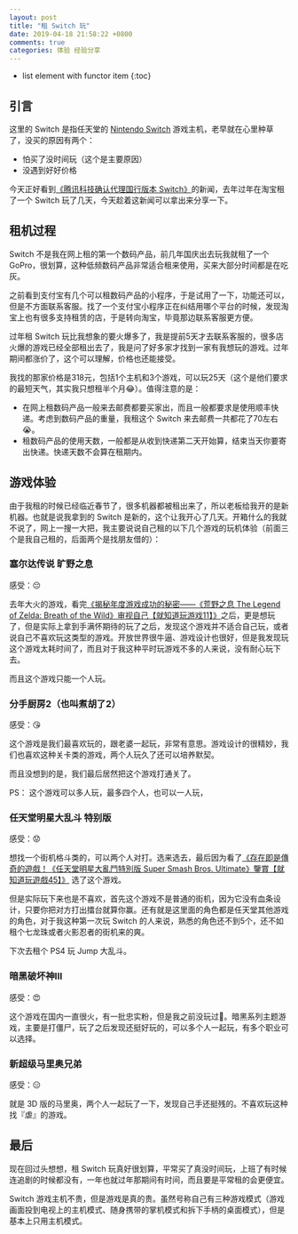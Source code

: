 ```yaml
---
layout: post
title: "租 Switch 玩"
date: 2019-04-18 21:58:22 +0800
comments: true
categories: 体验 经验分享
---
```

* list element with functor item
{:toc}

## 引言

这里的 Switch 是指任天堂的 [Nintendo Switch](https://www.nintendo.com/switch/) 游戏主机，老早就在心里种草了，没买的原因有两个：

- 怕买了没时间玩（这个是主要原因）
- 没遇到好好价格

今天正好看到[《腾讯科技确认代理国行版本 Switch》](https://www.ithome.com/0/419/861.htm)的新闻，去年过年在淘宝租了一个 Switch 玩了几天，今天趁着这新闻可以拿出来分享一下。

<!--more-->

## 租机过程

Switch 不是我在网上租的第一个数码产品，前几年国庆出去玩我就租了一个 GoPro，很划算，这种低频数码产品非常适合租来使用，买来大部分时间都是在吃灰。

之前看到支付宝有几个可以租数码产品的小程序，于是试用了一下，功能还可以，但是不方面联系客服。找了一个支付宝小程序正在纠结用哪个平台的时候，发现淘宝上也有很多支持租赁的店，于是转向淘宝，毕竟那边联系客服更方便。

过年租 Switch 玩比我想象的要火爆多了，我是提前5天才去联系客服的，很多店火爆的游戏已经全部租出去了，我是问了好多家才找到一家有我想玩的游戏。过年期间都涨价了，这个可以理解，价格也还能接受。

我找的那家价格是318元，包括1个主机和3个游戏，可以玩25天（这个是他们要求的最短天气，其实我只想租半个月😂）。值得注意的是：

- 在网上租数码产品一般来去邮费都要买家出，而且一般都要求是使用顺丰快递。考虑到数码产品的重量，我租这个 Switch 来去邮费一共都花了70左右😭。
- 租数码产品的使用天数，一般都是从收到快递第二天开始算，结束当天你要寄出快递。快递天数不会算在租期内。

## 游戏体验

由于我租的时候已经临近春节了，很多机器都被租出来了，所以老板给我开的是新机器。也就是说我拿到的 Switch 是新的，这个让我开心了几天。开箱什么的我就不说了，网上一搜一大把，我主要说说自己租的以下几个游戏的玩机体验（前面三个是我自己租的，后面两个是找朋友借的）：

### 塞尔达传说 旷野之息

感受：😔

去年大火的游戏，看完[《揭秘年度游戏成功的秘密——《荒野之息 The Legend of Zelda: Breath of the Wild》审视自己【就知道玩游戏11】》](https://www.youtube.com/watch?v=T35UQSWSM94&t=16s)之后，更是想玩了，但是实际上拿到手满怀期待的玩了之后，发现这个游戏并不适合自己玩，或者说自己不喜欢玩这类型的游戏。开放世界很牛逼、游戏设计也很好，但是我发现玩这个游戏太耗时间了，而且对于我这种平时玩游戏不多的人来说，没有耐心玩下去。

而且这个游戏只能一个人玩。

### 分手厨房2（也叫煮胡了2）

感受：😘

这个游戏是我们最喜欢玩的，跟老婆一起玩，非常有意思。游戏设计的很精妙，我们也喜欢这种关卡类的游戏，两个人玩久了还可以培养默契。

而且没想到的是，我们最后居然把这个游戏打通关了。

PS： 这个游戏可以多人玩，最多四个人，也可以一人玩，

### 任天堂明星大乱斗 特别版

感受：😟

想找一个街机格斗类的，可以两个人对打。选来选去，最后因为看了[《存在即是傳奇的遊戲！《任天堂明星大亂鬥特別版 Super Smash Bros. Ultimate》鑒賞【就知道玩遊戲45】》](https://www.youtube.com/watch?v=aEzBWrjGEJg) 选了这个游戏。

但是实际玩下来也是不喜欢，首先这个游戏不是普通的街机，因为它没有血条设计，只要你把对方打出擂台就算你赢。还有就是这里面的角色都是任天堂其他游戏的角色，对于我这种第一次玩 Switch 的人来说，熟悉的角色还不到5个，还不如租个七龙珠或者火影忍者的街机来的爽。

下次去租个 PS4 玩 Jump 大乱斗。

### 暗黑破坏神III

感受：😍

这个游戏在国内一直很火，有一批忠实粉，但是我之前没玩过🌚。暗黑系列主题游戏，主要是打僵尸，玩了之后发现还挺好玩的，可以多个人一起玩，有多个职业可以选择。

### 新超级马里奥兄弟

感受：😑

就是 3D 版的马里奥，两个人一起玩了一下，发现自己手还挺残的。不喜欢玩这种找『虐』的游戏。

## 最后

现在回过头想想，租 Switch 玩真好很划算，平常买了真没时间玩，上班了有时候连追剧的时候都没有，一年也就过年那期间有时间，而且要是平常租的会更便宜。

Switch 游戏主机不贵，但是游戏是真的贵。虽然号称自己有三种游戏模式（游戏画面投到电视上的主机模式、随身携带的掌机模式和拆下手柄的桌面模式），但是基本上只用主机模式。
